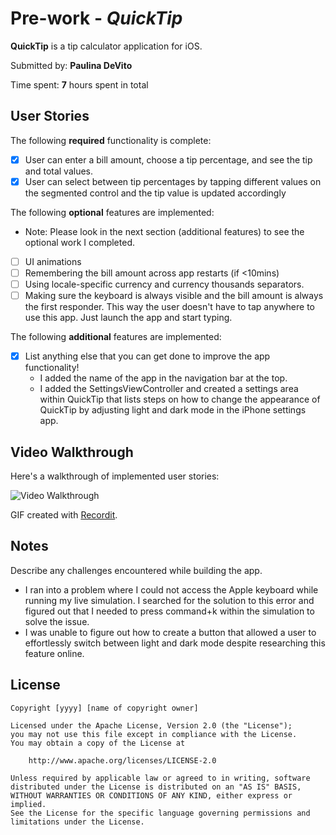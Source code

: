 # Pre-work - *QuickTip*

**QuickTip** is a tip calculator application for iOS.

Submitted by: **Paulina DeVito**

Time spent: **7** hours spent in total

## User Stories

The following **required** functionality is complete:

* [x] User can enter a bill amount, choose a tip percentage, and see the tip and total values.
* [x] User can select between tip percentages by tapping different values on the segmented control and the tip value is updated accordingly

The following **optional** features are implemented:

- Note: Please look in the next section (additional features) to see the optional work I completed.
* [ ] UI animations
* [ ] Remembering the bill amount across app restarts (if <10mins)
* [ ] Using locale-specific currency and currency thousands separators.
* [ ] Making sure the keyboard is always visible and the bill amount is always the first responder. This way the user doesn't have to tap anywhere to use this app. Just launch the app and start typing.

The following **additional** features are implemented:

- [x] List anything else that you can get done to improve the app functionality!
    - I added the name of the app in the navigation bar at the top. 
    - I added the SettingsViewController and created a settings area within QuickTip that lists steps on how to change the appearance of QuickTip by adjusting light and dark mode in the iPhone settings app. 

## Video Walkthrough

Here's a walkthrough of implemented user stories:

<img src='http://g.recordit.co/xFaZZJB98R.gif' title='Video Walkthrough' width='' alt='Video Walkthrough' />

GIF created with [Recordit](https://recordit.co/).

## Notes

Describe any challenges encountered while building the app.

- I ran into a problem where I could not access the Apple keyboard while running my live simulation. I searched for the solution to this error and figured out that I needed to press command+k within the simulation to solve the issue. 
- I was unable to figure out how to create a button that allowed a user to effortlessly switch between light and dark mode despite researching this feature online.

## License

    Copyright [yyyy] [name of copyright owner]

    Licensed under the Apache License, Version 2.0 (the "License");
    you may not use this file except in compliance with the License.
    You may obtain a copy of the License at

        http://www.apache.org/licenses/LICENSE-2.0

    Unless required by applicable law or agreed to in writing, software
    distributed under the License is distributed on an "AS IS" BASIS,
    WITHOUT WARRANTIES OR CONDITIONS OF ANY KIND, either express or implied.
    See the License for the specific language governing permissions and
    limitations under the License.
